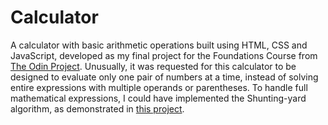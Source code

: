 # Calculator
A calculator with basic arithmetic operations built using HTML, CSS and JavaScript, developed as my final project for the Foundations Course from [The Odin Project](https://www.theodinproject.com). Unusually, it was requested for this calculator to be designed to evaluate only one pair of numbers at a time, instead of solving entire expressions with multiple operands or parentheses. To handle full mathematical expressions, I could have implemented the Shunting-yard algorithm, as demonstrated in [this project](https://github.com/orewaugusto/expression-solver).
